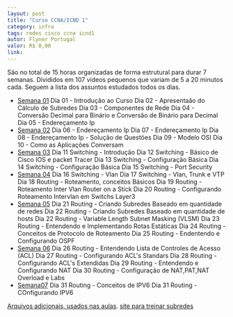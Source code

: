 ```yaml
---
layout: post
title: "Curso CCNA/ICND 1"
category: infra
tags: redes cisco ccna icnd1
autor: Flyner Portugal
valor: R$ 0,00
link: 
---
```

São no total de 15 horas organizadas de forma estrutural para durar 7 semanas.
Divididos em 107 videos pequenos que variam de 5 a 20 minutos cada.
Seguem a lista dos assuntos estudados todos os dias.

* [Semana 01](https://www.youtube.com/playlist?list=PLTfx66PQF7S4RsJgDW2MpDajcFLmGN_58)
Dia 01 - Introdução ao Curso
Dia 02 - Apresentaão do Cálculo de Subredes
Dia 03 - Componentes de Rede
Dia 04 - Conversão Decimal para Binário e Conversão de Binário para Decimal
Dia 05 - Endereçamento Ip
* [Semana 02](https://www.youtube.com/playlist?list=PLTfx66PQF7S4O6o1oRdW_Ji6TUJ85a47F)
Dia 06 - Endereçamento Ip
Dia 07 - Endereçamento Ip
Dia 08 - Endereçamento Ip - Solução de Questões
Dia 09 - Modelo OSI
Dia 10 - Como as Aplicações Conversam
* [Semana 03](https://www.youtube.com/playlist?list=PLTfx66PQF7S5s2F-Wec-adD-g1gV7aH4h)
Dia 11 Switching - Introdução
Dia 12 Switching - Básico de Cisco IOS e packet Tracer
Dia 13 Switching - Configuração Básica
Dia 14 Switching - Configuração Básica
Dia 15 Switching - Port Security
* [Semana 04](https://www.youtube.com/playlist?list=PLTfx66PQF7S61lVP7luxo03ecIy281NVs)
Dia 16 Switching - Vlan
Dia 17 Switching - Vlan, Trunk e VTP
Dia 18 Routing - Roteamento, conceitos Básicos
Dia 19 Routing - Roteamento Inter Vlan Router on a Stick
Dia 20 Routing - Configurando Roteamento Intervlan em Switchs Layer3
* [Semana 05](https://www.youtube.com/playlist?list=PLTfx66PQF7S4qfjcqJ4yc4zrPLapeLBtU)
Dia 21 Routing - Criando Subredes Baseado em quantidade de redes
Dia 22 Routing - Criando Subredes Baseado em quantidade de hosts
Dia 22 Routing - Variable Length Subnet Masking (VLSM)
Dia 23 Routing - Entendendo e Implementando Rotas Estáticas
Dia 24 Routing - Conceitos de Protocolo de Roteamento
Dia 25 Routing - Endentendo e Configurando OSPF
* [Semana 06](https://www.youtube.com/playlist?list=PLTfx66PQF7S4XgWlDzDZo1S8uJi4BhWNq)
Dia 26 Routing - Entendendo Lista de Controles de Acesso (ACL)
Dia 27 Routing - Configurando ACL's Standars
Dia 28 Routing - Configurando ACL's Extendidas
Dia 29 Routing - Entendendo e Configurando NAT
Dia 30 Routing - Configuração de NAT,PAT,NAT Overload e Labs
* [Semana07](https://www.youtube.com/playlist?list=PLTfx66PQF7S7iBmOvzSYF2yvIzBxxM5wm)
Dia 31 Routing - Conceitos de IPV6
Dia 31 Routing - COnfigurando IPV6

[Arquivos adicionais, usados nas aulas](https://www.dropbox.com/l/s/Y6BemOTAK1YW8QMWv9nQKs).
[site para treinar subredes](http://www.questoesdesubrede.com.br/)

